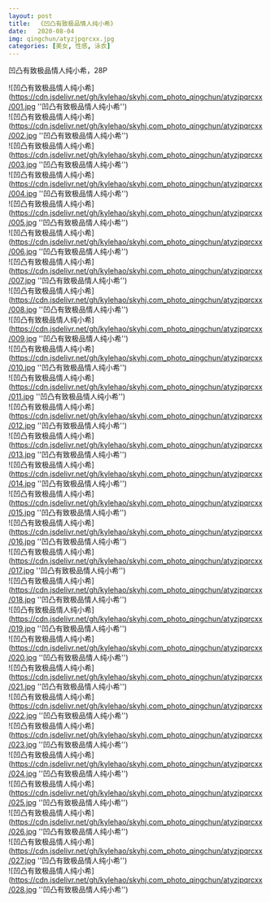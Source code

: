 ```yaml
---
layout: post
title:  《凹凸有致极品情人纯小希》
date:   2020-08-04
img: qingchun/atyzjpqrcxx.jpg
categories: [美女, 性感, 泳衣]
---
```


凹凸有致极品情人纯小希，28P

![凹凸有致极品情人纯小希](https://cdn.jsdelivr.net/gh/kylehao/skyhj.com_photo_qingchun/atyzjpqrcxx/001.jpg ''凹凸有致极品情人纯小希'') <br>
![凹凸有致极品情人纯小希](https://cdn.jsdelivr.net/gh/kylehao/skyhj.com_photo_qingchun/atyzjpqrcxx/002.jpg ''凹凸有致极品情人纯小希'') <br>
![凹凸有致极品情人纯小希](https://cdn.jsdelivr.net/gh/kylehao/skyhj.com_photo_qingchun/atyzjpqrcxx/003.jpg ''凹凸有致极品情人纯小希'') <br>
![凹凸有致极品情人纯小希](https://cdn.jsdelivr.net/gh/kylehao/skyhj.com_photo_qingchun/atyzjpqrcxx/004.jpg ''凹凸有致极品情人纯小希'') <br>
![凹凸有致极品情人纯小希](https://cdn.jsdelivr.net/gh/kylehao/skyhj.com_photo_qingchun/atyzjpqrcxx/005.jpg ''凹凸有致极品情人纯小希'') <br>
![凹凸有致极品情人纯小希](https://cdn.jsdelivr.net/gh/kylehao/skyhj.com_photo_qingchun/atyzjpqrcxx/006.jpg ''凹凸有致极品情人纯小希'') <br>
![凹凸有致极品情人纯小希](https://cdn.jsdelivr.net/gh/kylehao/skyhj.com_photo_qingchun/atyzjpqrcxx/007.jpg ''凹凸有致极品情人纯小希'') <br>
![凹凸有致极品情人纯小希](https://cdn.jsdelivr.net/gh/kylehao/skyhj.com_photo_qingchun/atyzjpqrcxx/008.jpg ''凹凸有致极品情人纯小希'') <br>
![凹凸有致极品情人纯小希](https://cdn.jsdelivr.net/gh/kylehao/skyhj.com_photo_qingchun/atyzjpqrcxx/009.jpg ''凹凸有致极品情人纯小希'') <br>
![凹凸有致极品情人纯小希](https://cdn.jsdelivr.net/gh/kylehao/skyhj.com_photo_qingchun/atyzjpqrcxx/010.jpg ''凹凸有致极品情人纯小希'') <br>
![凹凸有致极品情人纯小希](https://cdn.jsdelivr.net/gh/kylehao/skyhj.com_photo_qingchun/atyzjpqrcxx/011.jpg ''凹凸有致极品情人纯小希'') <br>
![凹凸有致极品情人纯小希](https://cdn.jsdelivr.net/gh/kylehao/skyhj.com_photo_qingchun/atyzjpqrcxx/012.jpg ''凹凸有致极品情人纯小希'') <br>
![凹凸有致极品情人纯小希](https://cdn.jsdelivr.net/gh/kylehao/skyhj.com_photo_qingchun/atyzjpqrcxx/013.jpg ''凹凸有致极品情人纯小希'') <br>
![凹凸有致极品情人纯小希](https://cdn.jsdelivr.net/gh/kylehao/skyhj.com_photo_qingchun/atyzjpqrcxx/014.jpg ''凹凸有致极品情人纯小希'') <br>
![凹凸有致极品情人纯小希](https://cdn.jsdelivr.net/gh/kylehao/skyhj.com_photo_qingchun/atyzjpqrcxx/015.jpg ''凹凸有致极品情人纯小希'') <br>
![凹凸有致极品情人纯小希](https://cdn.jsdelivr.net/gh/kylehao/skyhj.com_photo_qingchun/atyzjpqrcxx/016.jpg ''凹凸有致极品情人纯小希'') <br>
![凹凸有致极品情人纯小希](https://cdn.jsdelivr.net/gh/kylehao/skyhj.com_photo_qingchun/atyzjpqrcxx/017.jpg ''凹凸有致极品情人纯小希'') <br>
![凹凸有致极品情人纯小希](https://cdn.jsdelivr.net/gh/kylehao/skyhj.com_photo_qingchun/atyzjpqrcxx/018.jpg ''凹凸有致极品情人纯小希'') <br>
![凹凸有致极品情人纯小希](https://cdn.jsdelivr.net/gh/kylehao/skyhj.com_photo_qingchun/atyzjpqrcxx/019.jpg ''凹凸有致极品情人纯小希'') <br>
![凹凸有致极品情人纯小希](https://cdn.jsdelivr.net/gh/kylehao/skyhj.com_photo_qingchun/atyzjpqrcxx/020.jpg ''凹凸有致极品情人纯小希'') <br>
![凹凸有致极品情人纯小希](https://cdn.jsdelivr.net/gh/kylehao/skyhj.com_photo_qingchun/atyzjpqrcxx/021.jpg ''凹凸有致极品情人纯小希'') <br>
![凹凸有致极品情人纯小希](https://cdn.jsdelivr.net/gh/kylehao/skyhj.com_photo_qingchun/atyzjpqrcxx/022.jpg ''凹凸有致极品情人纯小希'') <br>
![凹凸有致极品情人纯小希](https://cdn.jsdelivr.net/gh/kylehao/skyhj.com_photo_qingchun/atyzjpqrcxx/023.jpg ''凹凸有致极品情人纯小希'') <br>
![凹凸有致极品情人纯小希](https://cdn.jsdelivr.net/gh/kylehao/skyhj.com_photo_qingchun/atyzjpqrcxx/024.jpg ''凹凸有致极品情人纯小希'') <br>
![凹凸有致极品情人纯小希](https://cdn.jsdelivr.net/gh/kylehao/skyhj.com_photo_qingchun/atyzjpqrcxx/025.jpg ''凹凸有致极品情人纯小希'') <br>
![凹凸有致极品情人纯小希](https://cdn.jsdelivr.net/gh/kylehao/skyhj.com_photo_qingchun/atyzjpqrcxx/026.jpg ''凹凸有致极品情人纯小希'') <br>
![凹凸有致极品情人纯小希](https://cdn.jsdelivr.net/gh/kylehao/skyhj.com_photo_qingchun/atyzjpqrcxx/027.jpg ''凹凸有致极品情人纯小希'') <br>
![凹凸有致极品情人纯小希](https://cdn.jsdelivr.net/gh/kylehao/skyhj.com_photo_qingchun/atyzjpqrcxx/028.jpg ''凹凸有致极品情人纯小希'') <br>
